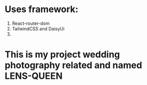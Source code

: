 # Uses framework:
1. React-router-dom
2. TailwindCSS and DaisyUi
3. 
# This is my project wedding photography related and named LENS-QUEEN